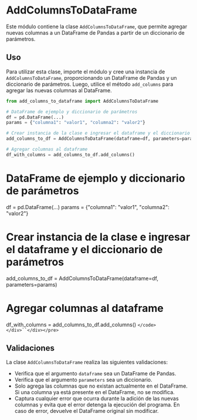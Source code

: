 # AddColumnsToDataFrame

Este módulo contiene la clase `AddColumnsToDataFrame`, que permite agregar nuevas columnas a un DataFrame de Pandas a partir de un diccionario de parámetros.

## Uso

Para utilizar esta clase, importe el módulo y cree una instancia de `AddColumnsToDataFrame`, proporcionando un DataFrame de Pandas y un diccionario de parámetros. Luego, utilice el método `add_columns` para agregar las nuevas columnas al DataFrame.

```python
from add_columns_to_dataframe import AddColumnsToDataFrame

# DataFrame de ejemplo y diccionario de parámetros
df = pd.DataFrame(...)
params = {"columna1": "valor1", "columna2": "valor2"}

# Crear instancia de la clase e ingresar el dataframe y el diccionario de parámetros
add_columns_to_df = AddColumnsToDataFrame(dataframe=df, parameters=params)

# Agregar columnas al dataframe
df_with_columns = add_columns_to_df.add_columns()

```

# DataFrame de ejemplo y diccionario de parámetros

df = pd.DataFrame(...)
params = {"columna1": "valor1", "columna2": "valor2"}

# Crear instancia de la clase e ingresar el dataframe y el diccionario de parámetros

add_columns_to_df = AddColumnsToDataFrame(dataframe=df, parameters=params)

# Agregar columnas al dataframe

df_with_columns = add_columns_to_df.add_columns()
`</code></div>``</div></pre>`

## Validaciones

La clase `AddColumnsToDataFrame` realiza las siguientes validaciones:

* Verifica que el argumento `dataframe` sea un DataFrame de Pandas.
* Verifica que el argumento `parameters` sea un diccionario.
* Solo agrega las columnas que no existan actualmente en el DataFrame. Si una columna ya está presente en el DataFrame, no se modifica.
* Captura cualquier error que ocurra durante la adición de las nuevas columnas y evita que el error detenga la ejecución del programa. En caso de error, devuelve el DataFrame original sin modificar.
